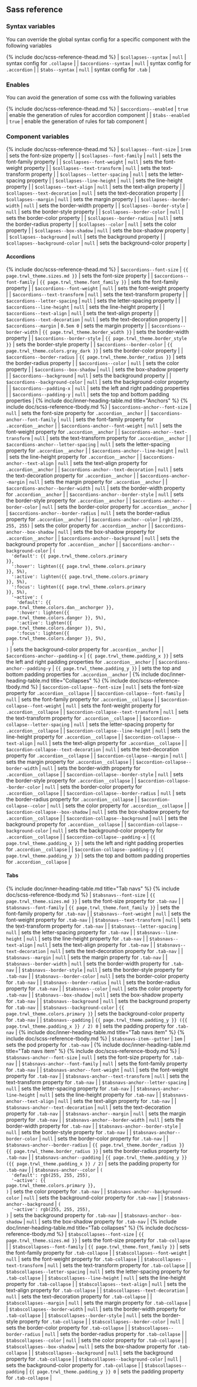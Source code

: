 ## Sass reference

### Syntax variables

You can override the global syntax config for a specific component with the following variables

{% include doc/scss-reference-thead.md %}
| `$collapses--syntax` | `null` | syntax config for `.collapse` |
| `$accordions--syntax` | `null` | syntax config for `.accordion` |
| `$tabs--syntax` | `null` | syntax config for `.tab` |

### Enables

You can avoid the generation of some css with the following variables

{% include doc/scss-reference-thead.md %}
| `$accordions--enabled` | `true` | enable the generation of rules for accordion component |
| `$tabs--enabled` | `true` | enable the generation of rules for tab component |

### Component variables

{% include doc/scss-reference-thead.md %}
| `$collapses--font-size` | `1rem` | sets the font-size property |
| `$collapses--font-family` | `null` | sets the font-family property |
| `$collapses--font-weight` | `null` | sets the font-weight property |
| `$collapses--text-transform` | `null` | sets the text-transform property |
| `$collapses--letter-spacing` | `null` | sets the letter-spacing property |
| `$collapses--line-height` | `null` | sets the line-height property |
| `$collapses--text-align` | `null` | sets the text-align property |
| `$collapses--text-decoration` | `null` | sets the text-decoration property |
| `$collapses--margin` | `null` | sets the margin property |
| `$collapses--border-width` | `null` | sets the border-width property |
| `$collapses--border-style` | `null` | sets the border-style property |
| `$collapses--border-color` | `null` | sets the border-color property |
| `$collapses--border-radius` | `null` | sets the border-radius property |
| `$collapses--color` | `null` | sets the color property |
| `$collapses--box-shadow` | `null` | sets the box-shadow property |
| `$collapses--background` | `null` | sets the background property |
| `$collapses--background-color` | `null` | sets the background-color property |


#### Accordions

{% include doc/scss-reference-thead.md %}
| `$accordions--font-size` | `{{ page.trwl_theme.sizes.md }}` | sets the font-size property |
| `$accordions--font-family` | `{{ page.trwl_theme.font_family }}` | sets the font-family property |
| `$accordions--font-weight` | `null` | sets the font-weight property |
| `$accordions--text-transform` | `null` | sets the text-transform property |
| `$accordions--letter-spacing` | `null` | sets the letter-spacing property |
| `$accordions--line-height` | `null` | sets the line-height property |
| `$accordions--text-align` | `null` | sets the text-align property |
| `$accordions--text-decoration` | `null` | sets the text-decoration property |
| `$accordions--margin` | `0.5em 0` | sets the margin property |
| `$accordions--border-width` | `{{ page.trwl_theme.border_width }}` | sets the border-width property |
| `$accordions--border-style` | `{{ page.trwl_theme.border_style }}` | sets the border-style property |
| `$accordions--border-color` | `{{ page.trwl_theme.colors.gray_dark }}` | sets the border-color property |
| `$accordions--border-radius` | `{{ page.trwl_theme.border_radius }}` | sets the border-radius property |
| `$accordions--color` | `null` | sets the color property |
| `$accordions--box-shadow` | `null` | sets the box-shadow property |
| `$accordions--background` | `null` | sets the background property |
| `$accordions--background-color` | `null` | sets the background-color property |
| `$accordions--padding-x` | `null` | sets the left and right padding properties |
| `$accordions--padding-y` | `null` | sets the top and bottom padding properties |
{% include doc/inner-heading-table.md title="Anchors" %}
{% include doc/scss-reference-tbody.md %}
| `$accordions-anchor--font-size` | `null` | sets the font-size property for `.accordion__anchor` |
| `$accordions-anchor--font-family` | `null` | sets the font-family property for `.accordion__anchor` |
| `$accordions-anchor--font-weight` | `null` | sets the font-weight property for `.accordion__anchor` |
| `$accordions-anchor--text-transform` | `null` | sets the text-transform property for `.accordion__anchor` |
| `$accordions-anchor--letter-spacing` | `null` | sets the letter-spacing property for `.accordion__anchor` |
| `$accordions-anchor--line-height` | `null` | sets the line-height property for `.accordion__anchor` |
| `$accordions-anchor--text-align` | `null` | sets the text-align property for `.accordion__anchor` |
| `$accordions-anchor--text-decoration` | `null` | sets the text-decoration property for `.accordion__anchor` |
| `$accordions-anchor--margin` | `null` | sets the margin property for `.accordion__anchor` |
| `$accordions-anchor--border-width` | `null` | sets the border-width property for `.accordion__anchor` |
| `$accordions-anchor--border-style` | `null` | sets the border-style property for `.accordion__anchor` |
| `$accordions-anchor--border-color` | `null` | sets the border-color property for `.accordion__anchor` |
| `$accordions-anchor--border-radius` | `null` | sets the border-radius property for `.accordion__anchor` |
| `$accordions-anchor--color` | `rgb(255, 255, 255)` | sets the color property for `.accordion__anchor` |
| `$accordions-anchor--box-shadow` | `null` | sets the box-shadow property for `.accordion__anchor` |
| `$accordions-anchor--background` | `null` | sets the background property for `.accordion__anchor` |
| `$accordions-anchor--background-color` | <code>(<br>&nbsp;&nbsp;'default':&nbsp;{{ page.trwl_theme.colors.primary }},<br>&nbsp;&nbsp;':hover':&nbsp;lighten({{ page.trwl_theme.colors.primary }},&nbsp;5%),<br>&nbsp;&nbsp;':active':&nbsp;lighten({{ page.trwl_theme.colors.primary }},&nbsp;5%),<br>&nbsp;&nbsp;':focus':&nbsp;lighten({{ page.trwl_theme.colors.primary }},&nbsp;5%),<br>&nbsp;&nbsp;'~active':&nbsp;(<br>&nbsp;&nbsp;&nbsp;&nbsp;'default':&nbsp;{{ page.trwl_theme.colors.dan__anchorger }},<br>&nbsp;&nbsp;&nbsp;&nbsp;':hover':&nbsp;lighten({{ page.trwl_theme.colors.danger }},&nbsp;5%),<br>&nbsp;&nbsp;&nbsp;&nbsp;':active':&nbsp;lighten({{ page.trwl_theme.colors.danger }},&nbsp;5%),<br>&nbsp;&nbsp;&nbsp;&nbsp;':focus':&nbsp;lighten({{ page.trwl_theme.colors.danger }},&nbsp;5%),<br>&nbsp;&nbsp;)<br>)</code> | sets the background-color property for `.accordion__anchor` |
| `$accordions-anchor--padding-x` | `{{ page.trwl_theme.padding_x }}` | sets the left and right padding properties for `.accordion__anchor` |
| `$accordions-anchor--padding-y` | `{{ page.trwl_theme.padding_y }}` | sets the top and bottom padding properties for `.accordion__anchor` |
{% include doc/inner-heading-table.md title="Collapses" %}
{% include doc/scss-reference-tbody.md %}
| `$accordion-collapse--font-size` | `null` | sets the font-size property for `.accordion__collapse` |
| `$accordion-collapse--font-family` | `null` | sets the font-family property for `.accordion__collapse` |
| `$accordion-collapse--font-weight` | `null` | sets the font-weight property for `.accordion__collapse` |
| `$accordion-collapse--text-transform` | `null` | sets the text-transform property for `.accordion__collapse` |
| `$accordion-collapse--letter-spacing` | `null` | sets the letter-spacing property for `.accordion__collapse` |
| `$accordion-collapse--line-height` | `null` | sets the line-height property for `.accordion__collapse` |
| `$accordion-collapse--text-align` | `null` | sets the text-align property for `.accordion__collapse` |
| `$accordion-collapse--text-decoration` | `null` | sets the text-decoration property for `.accordion__collapse` |
| `$accordion-collapse--margin` | `null` | sets the margin property for `.accordion__collapse` |
| `$accordion-collapse--border-width` | `null` | sets the border-width property for `.accordion__collapse` |
| `$accordion-collapse--border-style` | `null` | sets the border-style property for `.accordion__collapse` |
| `$accordion-collapse--border-color` | `null` | sets the border-color property for `.accordion__collapse` |
| `$accordion-collapse--border-radius` | `null` | sets the border-radius property for `.accordion__collapse` |
| `$accordion-collapse--color` | `null` | sets the color property for `.accordion__collapse` |
| `$accordion-collapse--box-shadow` | `null` | sets the box-shadow property for `.accordion__collapse` |
| `$accordion-collapse--background` | `null` | sets the background property for `.accordion__collapse` |
| `$accordion-collapse--background-color` | `null` | sets the background-color property for `.accordion__collapse` |
| `$accordion-collapse--padding-x` | `{{ page.trwl_theme.padding_x }}` | sets the left and right padding properties for `.accordion__collapse` |
| `$accordion-collapse--padding-y` | `{{ page.trwl_theme.padding_y }}` | sets the top and bottom padding properties for `.accordion__collapse` |

#### Tabs

{% include doc/inner-heading-table.md title="Tab navs" %}
{% include doc/scss-reference-tbody.md %}
| `$tabsnavs--font-size` | `{{ page.trwl_theme.sizes.md }}` | sets the font-size property for `.tab-nav` |
| `$tabsnavs--font-family` | `{{ page.trwl_theme.font_family }}` | sets the font-family property for `.tab-nav` |
| `$tabsnavs--font-weight` | `null` | sets the font-weight property for `.tab-nav` |
| `$tabsnavs--text-transform` | `null` | sets the text-transform property for `.tab-nav` |
| `$tabsnavs--letter-spacing` | `null` | sets the letter-spacing property for `.tab-nav` |
| `$tabsnavs--line-height` | `null` | sets the line-height property for `.tab-nav` |
| `$tabsnavs--text-align` | `null` | sets the text-align property for `.tab-nav` |
| `$tabsnavs--text-decoration` | `null` | sets the text-decoration property for `.tab-nav` |
| `$tabsnavs--margin` | `null` | sets the margin property for `.tab-nav` |
| `$tabsnavs--border-width` | `null` | sets the border-width property for `.tab-nav` |
| `$tabsnavs--border-style` | `null` | sets the border-style property for `.tab-nav` |
| `$tabsnavs--border-color` | `null` | sets the border-color property for `.tab-nav` |
| `$tabsnavs--border-radius` | `null` | sets the border-radius property for `.tab-nav` |
| `$tabsnavs--color` | `null` | sets the color property for `.tab-nav` |
| `$tabsnavs--box-shadow` | `null` | sets the box-shadow property for `.tab-nav` |
| `$tabsnavs--background` | `null` | sets the background property for `.tab-nav` |
| `$tabsnavs--background-color` | `{{ page.trwl_theme.colors.primary }}` | sets the background-color property for `.tab-nav` |
| `$tabsnavs--padding` | `{{ page.trwl_theme.padding_y }} ({{ page.trwl_theme.padding_x }} / 2) 0` | sets the padding property for `.tab-nav` |
{% include doc/inner-heading-table.md title="Tab navs item" %}
{% include doc/scss-reference-tbody.md %}
| `$tabsnavs-item--gutter` | `1em` | sets the pod property for `.tab-nav` |
{% include doc/inner-heading-table.md title="Tab navs item" %}
{% include doc/scss-reference-tbody.md %}
| `$tabsnavs-anchor--font-size` | `null` | sets the font-size property for `.tab-nav` |
| `$tabsnavs-anchor--font-family` | `null` | sets the font-family property for `.tab-nav` |
| `$tabsnavs-anchor--font-weight` | `null` | sets the font-weight property for `.tab-nav` |
| `$tabsnavs-anchor--text-transform` | `null` | sets the text-transform property for `.tab-nav` |
| `$tabsnavs-anchor--letter-spacing` | `null` | sets the letter-spacing property for `.tab-nav` |
| `$tabsnavs-anchor--line-height` | `null` | sets the line-height property for `.tab-nav` |
| `$tabsnavs-anchor--text-align` | `null` | sets the text-align property for `.tab-nav` |
| `$tabsnavs-anchor--text-decoration` | `null` | sets the text-decoration property for `.tab-nav` |
| `$tabsnavs-anchor--margin` | `null` | sets the margin property for `.tab-nav` |
| `$tabsnavs-anchor--border-width` | `null` | sets the border-width property for `.tab-nav` |
| `$tabsnavs-anchor--border-style` | `null` | sets the border-style property for `.tab-nav` |
| `$tabsnavs-anchor--border-color` | `null` | sets the border-color property for `.tab-nav` |
| `$tabsnavs-anchor--border-radius` | `{{ page.trwl_theme.border_radius }} {{ page.trwl_theme.border_radius }}` | sets the border-radius property for `.tab-nav` |
| `$tabsnavs-anchor--padding` | `{{ page.trwl_theme.padding_y }} ({{ page.trwl_theme.padding_x }} / 2)` | sets the padding property for `.tab-nav` |
| `$tabsnavs-anchor--color` | <code>(<br>&nbsp;&nbsp;'default':&nbsp;rgb(255,&nbsp;255,&nbsp;255),<br>&nbsp;&nbsp;'~active':&nbsp;{{ page.trwl_theme.colors.primary }},<br>)</code> | sets the color property for `.tab-nav` |
| `$tabsnavs-anchor--background-color` | `null` | sets the background-color property for `.tab-nav` |
| `$tabsnavs-anchor--background` | <code>(<br>&nbsp;&nbsp;'~active':&nbsp;rgb(255,&nbsp;255,&nbsp;255),<br>)</code> | sets the background property for `.tab-nav` |
| `$tabsnavs-anchor--box-shadow` | `null` | sets the box-shadow property for `.tab-nav` |
{% include doc/inner-heading-table.md title="Tab collapses" %}
{% include doc/scss-reference-tbody.md %}
| `$tabscollapses--font-size` | `{{ page.trwl_theme.sizes.md }}` | sets the font-size property for `.tab-collapse` |
| `$tabscollapses--font-family` | `{{ page.trwl_theme.font_family }}` | sets the font-family property for `.tab-collapse` |
| `$tabscollapses--font-weight` | `null` | sets the font-weight property for `.tab-collapse` |
| `$tabscollapses--text-transform` | `null` | sets the text-transform property for `.tab-collapse` |
| `$tabscollapses--letter-spacing` | `null` | sets the letter-spacing property for `.tab-collapse` |
| `$tabscollapses--line-height` | `null` | sets the line-height property for `.tab-collapse` |
| `$tabscollapses--text-align` | `null` | sets the text-align property for `.tab-collapse` |
| `$tabscollapses--text-decoration` | `null` | sets the text-decoration property for `.tab-collapse` |
| `$tabscollapses--margin` | `null` | sets the margin property for `.tab-collapse` |
| `$tabscollapses--border-width` | `null` | sets the border-width property for `.tab-collapse` |
| `$tabscollapses--border-style` | `null` | sets the border-style property for `.tab-collapse` |
| `$tabscollapses--border-color` | `null` | sets the border-color property for `.tab-collapse` |
| `$tabscollapses--border-radius` | `null` | sets the border-radius property for `.tab-collapse` |
| `$tabscollapses--color` | `null` | sets the color property for `.tab-collapse` |
| `$tabscollapses--box-shadow` | `null` | sets the box-shadow property for `.tab-collapse` |
| `$tabscollapses--background` | `null` | sets the background property for `.tab-collapse` |
| `$tabscollapses--background-color` | `null` | sets the background-color property for `.tab-collapse` |
| `$tabscollapses--padding` | `{{ page.trwl_theme.padding_y }} 0` | sets the padding property for `.tab-collapse` |
